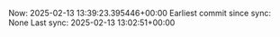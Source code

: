 Now: 2025-02-13 13:39:23.395446+00:00 Earliest commit since sync: None Last sync: 2025-02-13 13:02:51+00:00
